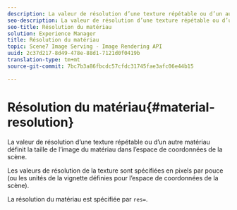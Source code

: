 ```yaml
---
description: La valeur de résolution d’une texture répétable ou d’un autre matériau définit la taille de l’image du matériau dans l’espace de coordonnées de la scène.
seo-description: La valeur de résolution d’une texture répétable ou d’un autre matériau définit la taille de l’image du matériau dans l’espace de coordonnées de la scène.
seo-title: Résolution du matériau
solution: Experience Manager
title: Résolution du matériau
topic: Scene7 Image Serving - Image Rendering API
uuid: 2c37d217-8d49-478e-88d1-7121d0f0419b
translation-type: tm+mt
source-git-commit: 7bc7b3a86fbcdc57cfdc31745fae3afc06e44b15

---
```



# Résolution du matériau{#material-resolution}

La valeur de résolution d’une texture répétable ou d’un autre matériau définit la taille de l’image du matériau dans l’espace de coordonnées de la scène.

Les valeurs de résolution de la texture sont spécifiées en pixels par pouce (ou les unités de la vignette définies pour l’espace de coordonnées de la scène).

La résolution du matériau est spécifiée par `res=`.
